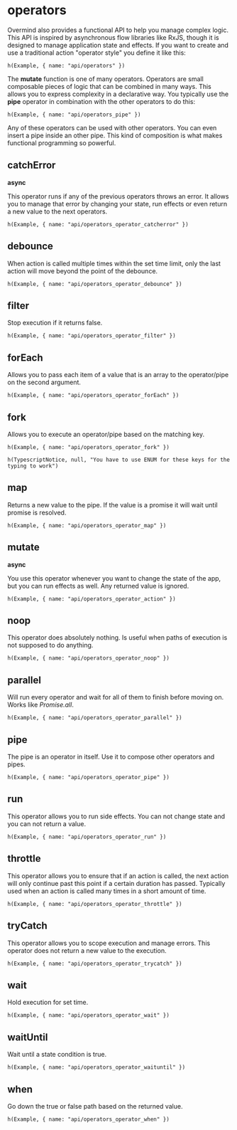 # operators

Overmind also provides a functional API to help you manage complex logic. This API is inspired by asynchronous flow libraries like RxJS, though it is designed to manage application state and effects. If you want to create and use a traditional action "operator style" you define it like this:

```marksy
h(Example, { name: "api/operators" })
```

The **mutate** function is one of many operators. Operators are small composable pieces of logic that can be combined in many ways. This allows you to express complexity in a declarative way. You typically use the **pipe** operator in combination with the other operators to do this:

```marksy
h(Example, { name: "api/operators_pipe" })
```

Any of these operators can be used with other operators. You can even insert a pipe inside an other pipe. This kind of composition is what makes functional programming so powerful.

## catchError

**async**

This operator runs if any of the previous operators throws an error. It allows you to manage that error by changing your state, run effects or even return a new value to the next operators. 

```marksy
h(Example, { name: "api/operators_operator_catcherror" })
```

## debounce
When action is called multiple times within the set time limit, only the last action will move beyond the point of the debounce.

```marksy
h(Example, { name: "api/operators_operator_debounce" })
```

## filter
Stop execution if it returns false.

```marksy
h(Example, { name: "api/operators_operator_filter" })
```

## forEach
Allows you to pass each item of a value that is an array to the operator/pipe on the second argument.

```marksy
h(Example, { name: "api/operators_operator_forEach" })
```

## fork
Allows you to execute an operator/pipe based on the matching key.

```marksy
h(Example, { name: "api/operators_operator_fork" })
```

```marksy
h(TypescriptNotice, null, "You have to use ENUM for these keys for the typing to work")
```

## map
Returns a new value to the pipe. If the value is a promise it will wait until promise is resolved.

```marksy
h(Example, { name: "api/operators_operator_map" })
```

## mutate

**async**

You use this operator whenever you want to change the state of the app, but you can run effects as well. Any returned value is ignored.

```marksy
h(Example, { name: "api/operators_operator_action" })
```

## noop

This operator does absolutely nothing. Is useful when paths of execution is not supposed to do anything.

```marksy
h(Example, { name: "api/operators_operator_noop" })
```


## parallel
Will run every operator and wait for all of them to finish before moving on. Works like *Promise.all*.

```marksy
h(Example, { name: "api/operators_operator_parallel" })
```

## pipe
The pipe is an operator in itself. Use it to compose other operators and pipes.

```marksy
h(Example, { name: "api/operators_operator_pipe" })
```

## run

This operator allows you to run side effects. You can not change state and you can not return a value.

```marksy
h(Example, { name: "api/operators_operator_run" })
```

## throttle
This operator allows you to ensure that if an action is called, the next action will only continue past this point if a certain duration has passed. Typically used when an action is called many times in a short amount of time.

```marksy
h(Example, { name: "api/operators_operator_throttle" })
```

## tryCatch
This operator allows you to scope execution and manage errors. This operator does not return a new value to the execution.

```marksy
h(Example, { name: "api/operators_operator_trycatch" })
```

## wait
Hold execution for set time.

```marksy
h(Example, { name: "api/operators_operator_wait" })
```

## waitUntil
Wait until a state condition is true.

```marksy
h(Example, { name: "api/operators_operator_waituntil" })
```

## when
Go down the true or false path based on the returned value.

```marksy
h(Example, { name: "api/operators_operator_when" })
```


